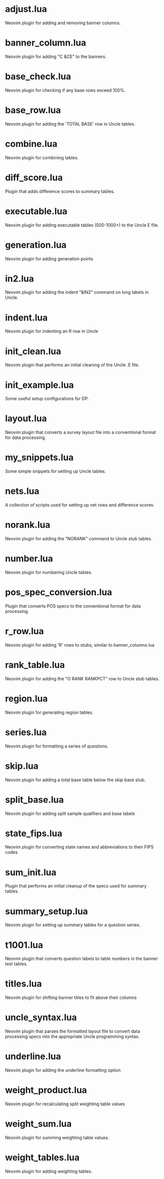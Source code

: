 # adjust.lua
Neovim plugin for adding and removing banner columns.

# banner_column.lua
Neovim plugin for adding "C &CE" to the banners.

# base_check.lua
Neovim plugin for checking if any base rows exceed 100%.

# base_row.lua
Neovim plugin for adding the 'TOTAL BASE' row in Uncle tables.

# combine.lua
Neovim plugin for combining tables.

# diff_score.lua
Plugin that adds difference scores to summary tables.

# executable.lua
Neovim plugin for adding executable tables (500-1000+) to the Uncle E file.

# generation.lua
Neovim plugin for adding generation points

# in2.lua
Neovim plugin for adding the indent "&IN2" command on long labels in Uncle.

# indent.lua
Neovim plugin for indenting an R row in Uncle

# init_clean.lua
Neovim plugin that performs an initial cleaning of the Uncle .E file.

# init_example.lua
Some useful setup configurations for DP.

# layout.lua
Neovim plugin that converts a survey layout file into a conventional format for data processing.

# my_snippets.lua
Some simple snippets for setting up Uncle tables.

# nets.lua
A collection of scripts used for setting up net rows and difference scores.

# norank.lua
Neovim plugin for adding the "NORANK" command to Uncle stub tables.

# number.lua
Neovim plugin for numbering Uncle tables.

# pos_spec_conversion.lua
Plugin that converts POS specs to the conventional format for data processing.

# r_row.lua
Neovim plugin for adding 'R' rows to stubs, similar to banner_columns.lua

# rank_table.lua
Neovim plugin for adding the "O RANK RANKPCT" row to Uncle stub tables.

# region.lua
Neovim plugin for generating region tables.

# series.lua
Neovim plugin for formatting a series of questions.

# skip.lua
Neovim plugin for adding a total base table below the skip base stub.

# split_base.lua
Neovim plugin for adding split sample qualifiers and base labels

# state_fips.lua
Neovim plugin for converting state names and abbreviations to their FIPS codes

# sum_init.lua
Plugin that performs an initial cleanup of the specs used for summary tables.

# summary_setup.lua
Neovim plugin for setting up summary tables for a question series.

# t1001.lua
Neovim plugin that converts question labels to table numbers in the banner test tables.

# titles.lua
Neovim plugin for shifting banner titles to fit above their columns

# uncle_syntax.lua
Neovim plugin that parses the formatted layout file to convert data processing specs into the appropriate Uncle programming syntax.

# underline.lua
Neovim plugin for adding the underline formatting option

# weight_product.lua
Neovim plugin for recalculating split weighting table values

# weight_sum.lua
Neovim plugin for summing weighting table values.

# weight_tables.lua
Neovim plugin for adding weighting tables.
